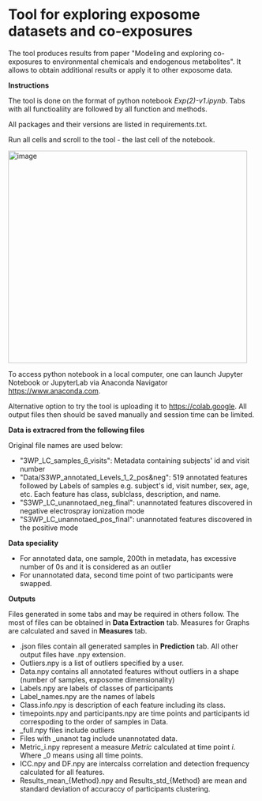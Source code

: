 # Tool for exploring exposome datasets and co-exposures

The tool produces results from paper "Modeling and exploring co-exposures to environmental chemicals and endogenous metabolites". It allows to obtain additional results or apply it to other exposome data.

**Instructions**

The tool is done on the format of python notebook _Exp(2)-v1.ipynb_. Tabs with all functioaliity are followed by all function and methods.

All packages and their versions are listed in requirements.txt.

Run all cells and scroll to the tool - the last cell of the notebook.

<img width="484" height="430" alt="image" src="https://github.com/user-attachments/assets/1ef51b19-0580-41ea-927e-8ef3b0c8929f" />

To access python notebook in a local computer, one can launch Jupyter Notebook or JupyterLab via Anaconda Navigator https://www.anaconda.com.

Alternative option to try the tool is uploading it to https://colab.google. All output files then should be saved manually and session time can be limited.

**Data is extracred from the following files**


Original file names are used below:
- "3WP_LC_samples_6_visits": Metadata containing subjects' id and visit number
- "Data/S3WP_annotated_Levels_1_2_pos&neg": 519 annotated features followed by Labels of samples e.g. subject's id, visit number, sex, age, etc. Each feature has class, sublclass, description, and name.
- "S3WP_LC_unannotaed_neg_final": unannotated features discovered in negative electrospray ionization mode
-  "S3WP_LC_unannotaed_pos_final": unannotated features discovered in the positive mode

**Data speciality**
- For annotated data, one sample, 200th in metadata, has excessive number of 0s and it is considered as an outlier
- For unannotated data, second time point of two participants were swapped.

**Outputs**

Files generated in some tabs and may be required in others follow. The most of files can be obtained in **Data Extraction** tab. Measures for Graphs are calculated and saved in **Measures** tab.
- .json files contain all generated samples in **Prediction** tab. All other output files have .npy extension.
- Outliers.npy is a list of outliers specified by a user.
- Data.npy contains all annotated features without outliers in a shape (number of samples, exposome dimensionality)
- Labels.npy are labels of classes of participants
- Label_names.npy are the names of labels
- Class.info.npy is description of each feature including its class.
- timepoints.npy and participants.npy are time points and participants id correspoding to the order of samples in Data.
- _full.npy files include outliers
- Files with _unanot tag include unannotated data.
- Metric_i.npy represent a measure _Metric_ calculated at time point _i_. Where _0 means using all time points.
- ICC.npy and DF.npy are intercalss correlation and detection frequency calculated for all features.
-   Results_mean_{Method}.npy and Results_std_{Method} are mean and standard deviation of accuraccy of participants clustering.
